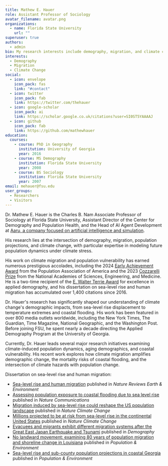 ```yaml
---
title: Mathew E. Hauer
role: Assistant Professor of Sociology
avatar_filename: avatar.png
organizations:
  - name: Florida State University
    url: ""
superuser: true
authors:
  - admin
bio: My research interests include demography, migration, and climate change.
interests:
  - Demography
  - Migration
  - Climate Change
social:
  - icon: envelope
    icon_pack: fas
    link: "#contact"
  - icon: twitter
    icon_pack: fab
    link: https://twitter.com/thehauer
  - icon: google-scholar
    icon_pack: ai
    link: https://scholar.google.co.uk/citations?user=SI0ST5YAAAAJ
  - icon: github
    icon_pack: fab
    link: https://github.com/mathewhauer
education:
  courses:
    - course: PhD in Geography
      institution: University of Georgia
      year: 2016
    - course: MS Demography
      institution: Florida State University
      year: 2008
    - course: BS Sociology
      institution: Florida State University
      year: 2007
email: mehauer@fsu.edu
user_groups:
  - Researchers
  - Visitors
---
```

Dr. Mathew E. Hauer is the Charles B. Nam Associate Professor of Sociology at Florida State University, Assistant Director of the Center for Demography and Population Health, and the Head of AI Agent Development at [Aaru, a company focused on artificial intelligence and simulation](https://aaru.com/). 

His research lies at the intersection of demography, migration, population projections, and climate change, with particular expertise in modeling future population dynamics under climate stress.

His work on climate migration and population vulnerability has earned numerous prestigious accolades, including the 2024 [Early Achievement Award](https://www.populationassociation.org/about/annual-awards/early-achievement-award#:~:text=The%20Early%20Achievement%20award%20recognizes,scholars%20who%20received%20their%20Ph.) from the Population Association of America and the 2023 [Cozzarelli Prize](http://www.nasonline.org/news-and-multimedia/news/pnas-cozzarelli-2022.html) from the National Academies of Sciences, Engineering, and Medicine. He is a two-time recipient of the [E. Walter Terrie Award](https://www.sda-demography.org/Terrie-Award) for excellence in applied demography, and his dissertation on sea-level rise and human migration has accumulated over 1,400 citations since 2016.

Dr. Hauer's research has significantly shaped our understanding of climate change's demographic impacts, from sea-level rise displacement to temperature extremes and coastal flooding. His work has been featured in over 800 media outlets worldwide, including the New York Times, The Guardian, Time Magazine, National Geographic, and the Washington Post. Before joining FSU, he spent nearly a decade directing the Applied Demography Program at the University of Georgia.

Currently, Dr. Hauer leads several major research initiatives examining climate-induced population dynamics, aging demographics, and coastal vulnerability. His recent work explores how climate migration amplifies demographic change, the mortality risks of coastal flooding, and the intersection of climate hazards with population change.

Dissertation on sea-level rise and human migration:  
- [Sea-level rise and human migration](https://www.nature.com/articles/s43017-019-0002-9) published in *Nature Reviews Earth & Environment*  
- [Assessing population exposure to coastal flooding due to sea level rise](https://www.nature.com/articles/s41467-021-27260-1) published in *Nature Communications*  
- [Migration induced by sea-level rise could reshape the US population landscape](https://www.nature.com/articles/nclimate3271) published in *Nature Climate Change*  
- [Millions projected to be at risk from sea-level rise in the continental United States](https://www.nature.com/articles/nclimate2961) published in *Nature Climate Change*  
- [Evacuees and migrants exhibit different migration systems after the Great East Japan Earthquake and Tsunami](https://read.dukeupress.edu/demography/article/57/4/1437/168106/Evacuees-and-Migrants-Exhibit-Different-Migration) published in *Demography*  
- [No landward movement: examining 80 years of population migration and shoreline change in Louisiana](https://link.springer.com/article/10.1007/s11111-019-00315-8) published in *Population & Environment*  
- [Sea-level rise and sub-county population projections in coastal Georgia](https://link.springer.com/article/10.1007/s11111-015-0233-8) published in *Population & Environment*






